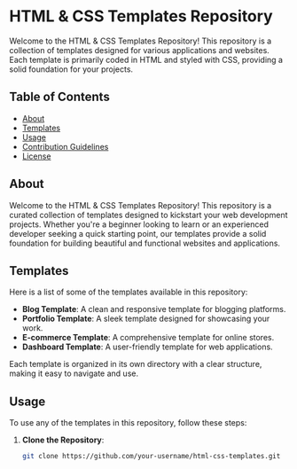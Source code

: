 # HTML & CSS Templates Repository

Welcome to the HTML & CSS Templates Repository! This repository is a collection of templates designed for various applications and websites. Each template is primarily coded in HTML and styled with CSS, providing a solid foundation for your projects.

## Table of Contents

- [About](#about)
- [Templates](#templates)
- [Usage](#usage)
- [Contribution Guidelines](#contribution-guidelines)
- [License](#license)

## About

Welcome to the HTML & CSS Templates Repository! This repository is a curated collection of templates designed to kickstart your web development projects. Whether you're a beginner looking to learn or an experienced developer seeking a quick starting point, our templates provide a solid foundation for building beautiful and functional websites and applications.

## Templates

Here is a list of some of the templates available in this repository:

- **Blog Template**: A clean and responsive template for blogging platforms.
- **Portfolio Template**: A sleek template designed for showcasing your work.
- **E-commerce Template**: A comprehensive template for online stores.
- **Dashboard Template**: A user-friendly template for web applications.

Each template is organized in its own directory with a clear structure, making it easy to navigate and use.

## Usage

To use any of the templates in this repository, follow these steps:

1. **Clone the Repository**:
   ```sh
   git clone https://github.com/your-username/html-css-templates.git
   ```
